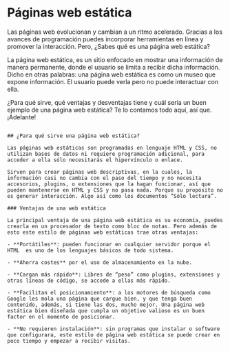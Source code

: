 # Páginas web estática

Las páginas web evolucionan y cambian a un ritmo acelerado. Gracias a los avances de programación puedes incorporar herramientas en línea y promover la interacción. Pero, ¿Sabes qué es una página web estática?

La página web estática, es un sitio enfocado en mostrar una información de manera permanente, donde el usuario se limita a recibir dicha información. Dicho en otras palabras: una página web estática es como un museo que expone información. El usuario puede verla pero no puede interactuar con ella.

¿Para qué sirve, qué ventajas y desventajas tiene y cuál sería un buen ejemplo de una página web estática? Te lo contamos todo aquí, así que. ¡Adelante! 

```

## ¿Para qué sirve una página web estática?

Las páginas web estáticas son programadas en lenguaje HTML y CSS, no utilizan bases de datos ni requiere programación adicional, para acceder a ella sólo necesitarás el hipervínculo o enlace.

Sirven para crear páginas web descriptivas, en la cuales, la información casi no cambia con el paso del tiempo y no necesita accesorios, plugins, o extensiones que la hagan funcionar, así que pueden mantenerse en HTML y CSS y no pasa nada. Porque su propósito no es generar interacción. Algo así como los documentos “Sólo lectura”.

### Ventajas de una web estática

La principal ventaja de una página web estática es su economía, puedes crearla en un procesador de texto como bloc de notas. Pero además de esto este estilo de páginas web estáticas trae otras ventajas:

- **Portátiles**: pueden funcionar en cualquier servidor porque el HTML  es uno de los lenguajes básicos de todo sistema.

- **Ahorra costes** por el uso de almacenamiento en la nube.

- **Cargan más rápido**: Libres de “peso” como plugins, extensiones y otras líneas de código, se accede a ellas más rápido. 

- **Facilitan el posicionamiento**: a los motores de búsqueda como Google les mola una página que cargue bien, y que tenga buen contenido, además, si tiene las dos, mucho mejor. Una página web estática bien diseñada que cumpla un objetivo valioso es un buen factor en el momento de posicionar. 

- **No requieren instalación**: sin programas que instalar o software que configurara, este estilo de página web estática se puede crear en poco tiempo y empezar a recibir visitas.

